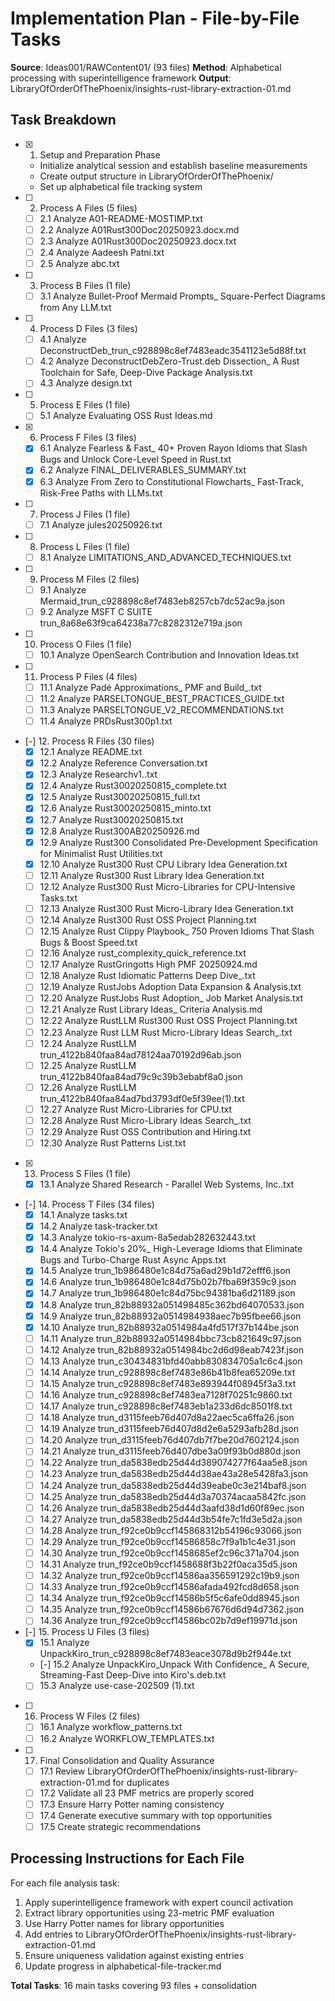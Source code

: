 # Implementation Plan - File-by-File Tasks

**Source**: Ideas001/RAWContent01/ (93 files)
**Method**: Alphabetical processing with superintelligence framework
**Output**: LibraryOfOrderOfThePhoenix/insights-rust-library-extraction-01.md

## Task Breakdown

- [x] 1. Setup and Preparation Phase
  - Initialize analytical session and establish baseline measurements
  - Create output structure in LibraryOfOrderOfThePhoenix/
  - Set up alphabetical file tracking system

- [ ] 2. Process A Files (5 files)
  - [ ] 2.1 Analyze A01-README-MOSTIMP.txt
  - [ ] 2.2 Analyze A01Rust300Doc20250923.docx.md
  - [ ] 2.3 Analyze A01Rust300Doc20250923.docx.txt
  - [ ] 2.4 Analyze Aadeesh Patni.txt
  - [ ] 2.5 Analyze abc.txt

- [ ] 3. Process B Files (1 file)
  - [ ] 3.1 Analyze Bullet-Proof Mermaid Prompts_ Square-Perfect Diagrams from Any LLM.txt

- [ ] 4. Process D Files (3 files)
  - [ ] 4.1 Analyze DeconstructDeb_trun_c928898c8ef7483eadc3541123e5d88f.txt
  - [ ] 4.2 Analyze DeconstructDebZero-Trust.deb Dissection_ A Rust Toolchain for Safe, Deep-Dive Package Analysis.txt
  - [ ] 4.3 Analyze design.txt

- [ ] 5. Process E Files (1 file)
  - [ ] 5.1 Analyze Evaluating OSS Rust Ideas.md

- [x] 6. Process F Files (3 files)
  - [x] 6.1 Analyze Fearless & Fast_ 40+ Proven Rayon Idioms that Slash Bugs and Unlock Core-Level Speed in Rust.txt
  - [x] 6.2 Analyze FINAL_DELIVERABLES_SUMMARY.txt
  - [x] 6.3 Analyze From Zero to Constitutional Flowcharts_ Fast-Track, Risk-Free Paths with LLMs.txt

- [ ] 7. Process J Files (1 file)
  - [ ] 7.1 Analyze jules20250926.txt

- [ ] 8. Process L Files (1 file)
  - [ ] 8.1 Analyze LIMITATIONS_AND_ADVANCED_TECHNIQUES.txt

- [ ] 9. Process M Files (2 files)
  - [ ] 9.1 Analyze Mermaid_trun_c928898c8ef7483eb8257cb7dc52ac9a.json
  - [ ] 9.2 Analyze MSFT C SUITE trun_8a68e63f9ca64238a77c8282312e719a.json

- [ ] 10. Process O Files (1 file)
  - [ ] 10.1 Analyze OpenSearch Contribution and Innovation Ideas.txt

- [ ] 11. Process P Files (4 files)
  - [ ] 11.1 Analyze Padé Approximations_ PMF and Build_.txt
  - [ ] 11.2 Analyze PARSELTONGUE_BEST_PRACTICES_GUIDE.txt
  - [ ] 11.3 Analyze PARSELTONGUE_V2_RECOMMENDATIONS.txt
  - [ ] 11.4 Analyze PRDsRust300p1.txt

- [-] 12. Process R Files (30 files)
  - [x] 12.1 Analyze README.txt
  - [x] 12.2 Analyze Reference Conversation.txt
  - [x] 12.3 Analyze Researchv1..txt
  - [x] 12.4 Analyze Rust30020250815_complete.txt
  - [x] 12.5 Analyze Rust30020250815_full.txt
  - [x] 12.6 Analyze Rust30020250815_minto.txt
  - [x] 12.7 Analyze Rust30020250815.txt
  - [x] 12.8 Analyze Rust300AB20250926.md
  - [x] 12.9 Analyze Rust300 Consolidated Pre-Development Specification for Minimalist Rust Utilities.txt
  - [x] 12.10 Analyze Rust300 Rust CPU Library Idea Generation.txt
  - [ ] 12.11 Analyze Rust300 Rust Library Idea Generation.txt
  - [ ] 12.12 Analyze Rust300 Rust Micro-Libraries for CPU-Intensive Tasks.txt
  - [ ] 12.13 Analyze Rust300 Rust Micro-Library Idea Generation.txt
  - [ ] 12.14 Analyze Rust300 Rust OSS Project Planning.txt
  - [ ] 12.15 Analyze Rust Clippy Playbook_ 750 Proven Idioms That Slash Bugs & Boost Speed.txt
  - [ ] 12.16 Analyze rust_complexity_quick_reference.txt
  - [ ] 12.17 Analyze RustGringotts High PMF 20250924.md
  - [ ] 12.18 Analyze Rust Idiomatic Patterns Deep Dive_.txt
  - [ ] 12.19 Analyze RustJobs Adoption Data Expansion & Analysis.txt
  - [ ] 12.20 Analyze RustJobs Rust Adoption_ Job Market Analysis.txt
  - [ ] 12.21 Analyze Rust Library Ideas_ Criteria Analysis.md
  - [ ] 12.22 Analyze RustLLM Rust300 Rust OSS Project Planning.txt
  - [ ] 12.23 Analyze Rust LLM Rust Micro-Library Ideas Search_.txt
  - [ ] 12.24 Analyze RustLLM trun_4122b840faa84ad78124aa70192d96ab.json
  - [ ] 12.25 Analyze RustLLM trun_4122b840faa84ad79c9c39b3ebabf8a0.json
  - [ ] 12.26 Analyze RustLLM trun_4122b840faa84ad7bd3793df0e5f39ee(1).txt
  - [ ] 12.27 Analyze Rust Micro-Libraries for CPU.txt
  - [ ] 12.28 Analyze Rust Micro-Library Ideas Search_.txt
  - [ ] 12.29 Analyze Rust OSS Contribution and Hiring.txt
  - [ ] 12.30 Analyze Rust Patterns List.txt

- [x] 13. Process S Files (1 file)
  - [x] 13.1 Analyze Shared Research - Parallel Web Systems, Inc..txt

- [-] 14. Process T Files (34 files)
  - [x] 14.1 Analyze tasks.txt
  - [x] 14.2 Analyze task-tracker.txt
  - [x] 14.3 Analyze tokio-rs-axum-8a5edab282632443.txt
  - [x] 14.4 Analyze Tokio's 20%_ High-Leverage Idioms that Eliminate Bugs and Turbo-Charge Rust Async Apps.txt
  - [x] 14.5 Analyze trun_1b986480e1c84d75a6ad29b1d72efff6.json
  - [x] 14.6 Analyze trun_1b986480e1c84d75b02b7fba69f359c9.json
  - [x] 14.7 Analyze trun_1b986480e1c84d75bc94381ba6d21189.json
  - [x] 14.8 Analyze trun_82b88932a051498485c362bd64070533.json
  - [x] 14.9 Analyze trun_82b88932a0514984938aec7b95fbee66.json
  - [x] 14.10 Analyze trun_82b88932a0514984a4fd517f37b144be.json
  - [ ] 14.11 Analyze trun_82b88932a0514984bbc73cb821649c97.json
  - [ ] 14.12 Analyze trun_82b88932a0514984bc2d6d98eab7423f.json
  - [ ] 14.13 Analyze trun_c30434831bfd40abb830834705a1c6c4.json
  - [ ] 14.14 Analyze trun_c928898c8ef7483e86b41b8fea65209e.txt
  - [ ] 14.15 Analyze trun_c928898c8ef7483e893944f08945f3a3.txt
  - [ ] 14.16 Analyze trun_c928898c8ef7483ea7128f70251c9860.txt
  - [ ] 14.17 Analyze trun_c928898c8ef7483eb1a233d6dc8501f8.txt
  - [ ] 14.18 Analyze trun_d3115feeb76d407d8a22aec5ca6ffa26.json
  - [ ] 14.19 Analyze trun_d3115feeb76d407d8d2e6a5293afb28d.json
  - [ ] 14.20 Analyze trun_d3115feeb76d407db7f7be20d7602124.json
  - [ ] 14.21 Analyze trun_d3115feeb76d407dbe3a09f93b0d880d.json
  - [ ] 14.22 Analyze trun_da5838edb25d44d389074277f64aa5e8.json
  - [ ] 14.23 Analyze trun_da5838edb25d44d38ae43a28e5428fa3.json
  - [ ] 14.24 Analyze trun_da5838edb25d44d39eabe0c3e214baf8.json
  - [ ] 14.25 Analyze trun_da5838edb25d44d3a70374acaa5842fc.json
  - [ ] 14.26 Analyze trun_da5838edb25d44d3aafd38d1d60f89ec.json
  - [ ] 14.27 Analyze trun_da5838edb25d44d3b54fe7c1fd3e5d2a.json
  - [ ] 14.28 Analyze trun_f92ce0b9ccf145868312b54196c93066.json
  - [ ] 14.29 Analyze trun_f92ce0b9ccf14586858c7f9a1b1c4e31.json
  - [ ] 14.30 Analyze trun_f92ce0b9ccf1458685ef2c96c371a704.json
  - [ ] 14.31 Analyze trun_f92ce0b9ccf1458688f3b22f0aca35d5.json
  - [ ] 14.32 Analyze trun_f92ce0b9ccf14586aa356591292c19b9.json
  - [ ] 14.33 Analyze trun_f92ce0b9ccf14586afada492fcd8d658.json
  - [ ] 14.34 Analyze trun_f92ce0b9ccf14586b5f5c6afe0dd8945.json
  - [ ] 14.35 Analyze trun_f92ce0b9ccf14586b67676d6d94d7362.json
  - [ ] 14.36 Analyze trun_f92ce0b9ccf14586bc02b7d9ef19971d.json

- [-] 15. Process U Files (3 files)
  - [x] 15.1 Analyze UnpackKiro_trun_c928898c8ef7483eace3078d9b2f944e.txt
  - [-] 15.2 Analyze UnpackKiro_Unpack With Confidence_ A Secure, Streaming-Fast Deep-Dive into Kiro's.deb.txt
  - [ ] 15.3 Analyze use-case-202509 (1).txt

- [ ] 16. Process W Files (2 files)
  - [ ] 16.1 Analyze workflow_patterns.txt
  - [ ] 16.2 Analyze WORKFLOW_TEMPLATES.txt

- [ ] 17. Final Consolidation and Quality Assurance
  - [ ] 17.1 Review LibraryOfOrderOfThePhoenix/insights-rust-library-extraction-01.md for duplicates
  - [ ] 17.2 Validate all 23 PMF metrics are properly scored
  - [ ] 17.3 Ensure Harry Potter naming consistency
  - [ ] 17.4 Generate executive summary with top opportunities
  - [ ] 17.5 Create strategic recommendations

## Processing Instructions for Each File

For each file analysis task:
1. Apply superintelligence framework with expert council activation
2. Extract library opportunities using 23-metric PMF evaluation
3. Use Harry Potter names for library opportunities
4. Add entries to LibraryOfOrderOfThePhoenix/insights-rust-library-extraction-01.md
5. Ensure uniqueness validation against existing entries
6. Update progress in alphabetical-file-tracker.md

**Total Tasks**: 16 main tasks covering 93 files + consolidation
